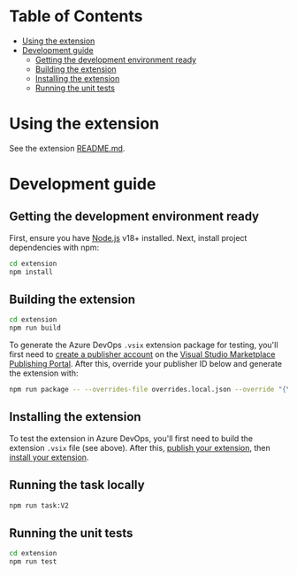 
# Table of Contents

- [Using the extension](#using-the-extension)
- [Development guide](#development-guide)
  - [Getting the development environment ready](#getting-the-development-environment-ready)
  - [Building the extension](#building-the-extension)
  - [Installing the extension](#installing-the-extension)
  - [Running the unit tests](#running-the-unit-tests)

# Using the extension

See the extension [README.md](../extension/README.md).

# Development guide

## Getting the development environment ready

First, ensure you have [Node.js](https://docs.docker.com/engine/install/) v18+ installed.
Next, install project dependencies with npm:

```bash
cd extension
npm install
```

## Building the extension

```bash
cd extension
npm run build
```

To generate the  Azure DevOps `.vsix` extension package for testing, you'll first need to [create a publisher account](https://learn.microsoft.com/en-us/azure/devops/extend/publish/overview?view=azure-devops#create-a-publisher) on the [Visual Studio Marketplace Publishing Portal](https://marketplace.visualstudio.com/manage/createpublisher?managePageRedirect=true). After this, override your publisher ID below and generate the extension with:

```bash
npm run package -- --overrides-file overrides.local.json --override "{\"publisher\": \"your-publisher-id-here\"}"
```

## Installing the extension

To test the extension in Azure DevOps, you'll first need to build the extension `.vsix` file (see above). After this, [publish your extension](https://learn.microsoft.com/en-us/azure/devops/extend/publish/overview?view=azure-devops#publish-your-extension), then [install your extension](https://learn.microsoft.com/en-us/azure/devops/extend/publish/overview?view=azure-devops#install-your-extension).

## Running the task locally

```bash
npm run task:V2
```

## Running the unit tests

```bash
cd extension
npm run test
```
